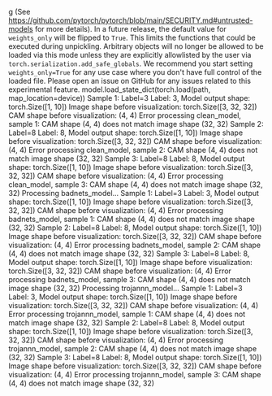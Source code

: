 g (See https://github.com/pytorch/pytorch/blob/main/SECURITY.md#untrusted-models for more details). In a future release, the default value for `weights_only` will be flipped to `True`. This limits the functions that could be executed during unpickling. Arbitrary objects will no longer be allowed to be loaded via this mode unless they are explicitly allowlisted by the user via `torch.serialization.add_safe_globals`. We recommend you start setting `weights_only=True` for any use case where you don't have full control of the loaded file. Please open an issue on GitHub for any issues related to this experimental feature.
  model.load_state_dict(torch.load(path, map_location=device))
Sample 1: Label=3
Label: 3, Model output shape: torch.Size([1, 10])
Image shape before visualization: torch.Size([3, 32, 32])
CAM shape before visualization: (4, 4)
Error processing clean_model, sample 1: CAM shape (4, 4) does not match image shape (32, 32)
Sample 2: Label=8
Label: 8, Model output shape: torch.Size([1, 10])
Image shape before visualization: torch.Size([3, 32, 32])
CAM shape before visualization: (4, 4)
Error processing clean_model, sample 2: CAM shape (4, 4) does not match image shape (32, 32)
Sample 3: Label=8
Label: 8, Model output shape: torch.Size([1, 10])
Image shape before visualization: torch.Size([3, 32, 32])
CAM shape before visualization: (4, 4)
Error processing clean_model, sample 3: CAM shape (4, 4) does not match image shape (32, 32)
Processing badnets_model...
Sample 1: Label=3
Label: 3, Model output shape: torch.Size([1, 10])
Image shape before visualization: torch.Size([3, 32, 32])
CAM shape before visualization: (4, 4)
Error processing badnets_model, sample 1: CAM shape (4, 4) does not match image shape (32, 32)
Sample 2: Label=8
Label: 8, Model output shape: torch.Size([1, 10])
Image shape before visualization: torch.Size([3, 32, 32])
CAM shape before visualization: (4, 4)
Error processing badnets_model, sample 2: CAM shape (4, 4) does not match image shape (32, 32)
Sample 3: Label=8
Label: 8, Model output shape: torch.Size([1, 10])
Image shape before visualization: torch.Size([3, 32, 32])
CAM shape before visualization: (4, 4)
Error processing badnets_model, sample 3: CAM shape (4, 4) does not match image shape (32, 32)
Processing trojannn_model...
Sample 1: Label=3
Label: 3, Model output shape: torch.Size([1, 10])
Image shape before visualization: torch.Size([3, 32, 32])
CAM shape before visualization: (4, 4)
Error processing trojannn_model, sample 1: CAM shape (4, 4) does not match image shape (32, 32)
Sample 2: Label=8
Label: 8, Model output shape: torch.Size([1, 10])
Image shape before visualization: torch.Size([3, 32, 32])
CAM shape before visualization: (4, 4)
Error processing trojannn_model, sample 2: CAM shape (4, 4) does not match image shape (32, 32)
Sample 3: Label=8
Label: 8, Model output shape: torch.Size([1, 10])
Image shape before visualization: torch.Size([3, 32, 32])
CAM shape before visualization: (4, 4)
Error processing trojannn_model, sample 3: CAM shape (4, 4) does not match image shape (32, 32)
